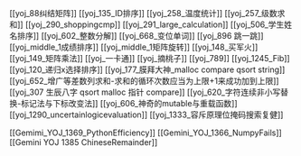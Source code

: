 [[yoj_88纠结矩阵]]
[[yoj_135_ID排序]]
[[yoj_258_温度统计]]
[[yoj_257_级数求和]]
[[yoj_290_shoppingcmp]]
[[yoj_291_large_calculation]]
[[yoj_506_学生姓名排序]]
[[yoj_602_整数分解]]
[[yoj_668_变位单词]]
[[yoj_896 跳一跳]]
[[yoj_middle_1成绩排序]]
[[yoj_middle_1矩阵旋转]]
[[yoj_148_买军火]]
[[yoj_149_矩阵乘法]]
[[yoj_一卡通]]
[[yoj_摘桃子]]
[[yoj_789]]
[[yoj_1245_Fib]]
[[yoj_120_递归x选择排序]]
[[yoj_177_膜拜大神_malloc compare qsort string]]
[[yoj_652_增广等差数列求和-求和的循环次数应当为上限+1来成功加到上限]]
[[yoj_307 生辰八字 qsort malloc 指针 compare]]
[[yoj_620_字符连续非小写替换-标记法与下标改变法]]
[[yoj_606_神奇的mutable与重载函数]]
[[yoj_1290_uncertainlogicevaluation]]
[[yoj_1333_容斥原理位掩码搜索复健]]


[[Gemimi_YOJ_1369_PythonEfficiency]]
[[Gemini_YOJ_1366_NumpyFails]]
[[Gemini YOJ 1385 ChineseRemainder]]